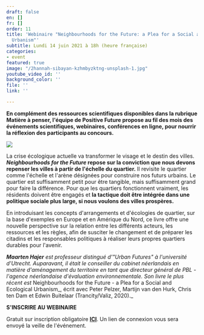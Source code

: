 ```yaml
---
draft: false
en: []
fr: []
order: 11
title: 'Webinaire "Neighbourhoods for the Future: a Plea for a Social and Ecological
  Urbanism"'
subtitle: Lundi 14 juin 2021 à 18h (heure française)
categories:
- event
featured: true
image: "/2hannah-sibayan-kzhmbyzktng-unsplash-1.jpg"
youtube_video_id: ''
background_color: ''
file: ''
link: ''

---
```

**En complément des ressources scientifiques disponibles dans la rubrique Matière à penser, l'équipe de Positive Future propose au fil des mois des événements scientifiques, webinaires, conférences en ligne, pour nourrir la réflexion des participants au concours.**

![](/webinaire1406.png)

La crise écologique actuelle va transformer le visage et le destin des villes. **_Neighbourhoods for the Future_ repose sur la conviction que nous devons repenser les villes à partir de l'échelle du quartier.** Il revisite le quartier comme l'échelle et l'arène désignées pour construire nos futurs urbains. Le quartier est suffisamment petit pour être tangible, mais suffisamment grand pour faire la différence. Pour que les quartiers fonctionnent vraiment, les résidents doivent être engagés et **la tactique doit être intégrée dans une politique sociale plus large, si nous voulons des villes prospères.**

En introduisant les concepts d'arrangements et d'écologies de quartier, sur la base d'exemples en Europe et en Amérique du Nord, ce livre offre une nouvelle perspective sur la relation entre les différents acteurs, les ressources et les règles, afin de susciter le changement et de préparer les citadins et les responsables politiques à réaliser leurs propres quartiers durables pour l'avenir.

**_Maarten Hajer_** _est professeur distingué d'"Urban Futures" à l'université d'Utrecht. Auparavant, il était le conseiller du cabinet néerlandais en matière d'aménagement du territoire en tant que directeur général de PBL - l'agence néerlandaise d'évaluation environnementale. Son livre le plus récent est_ Neighbourhoods for the Future - a Plea for a Social and Ecological Urbanism_, écrit avec Peter Pelzer, Martijn van den Hurk, Chris ten Dam et Edwin Buitelaar (Trancity/Valiz, 2020)._

**S'INSCRIRE AU WEBINAIRE**

Gratuit sur inscription obligatoire [**ICI**](https://www.weezevent.com/webinaire-neighbourhoods-for-the-future). Un lien de connexion vous sera envoyé la veille de l'événement.